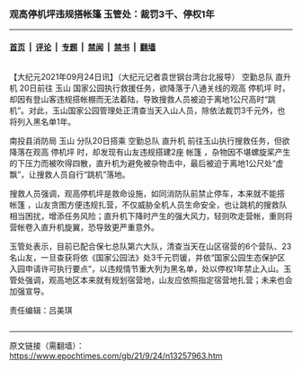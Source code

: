 ### 观高停机坪违规搭帐篷 玉管处：裁罚3千、停权1年

---

#### [首页](../../../..?n13257963) &nbsp;|&nbsp; [评论](../../../../../epoch-comment?n13257963) &nbsp;|&nbsp; [专题](../../../../../epoch-special?n13257963) &nbsp;|&nbsp; [禁闻](../../../../../epoch-news?n13257963) &nbsp;|&nbsp; [禁书](../../../../../books?n13257963) &nbsp;|&nbsp; [翻墙](https://github.com/gfw-breaker/nogfw/blob/master/README.md?n13257963)


<div class="column" id="artbody" itemprop="articleBody">
 <!-- article content begin -->
 <p>
  【大纪元2021年09月24日讯】（大纪元记者袁世钢台湾台北报导）
  <ok href="https://www.epochtimes.com/gb/tag/%E7%A9%BA%E5%8B%A4%E6%80%BB%E9%98%9F.html">
   空勤总队
  </ok>
  <ok href="https://www.epochtimes.com/gb/tag/%E7%9B%B4%E5%8D%87%E6%9C%BA.html">
   直升机
  </ok>
  20日前往
  <ok href="https://www.epochtimes.com/gb/tag/%E7%8E%89%E5%B1%B1.html">
   玉山
  </ok>
  国家公园执行救援任务，欲降落于八通关线的观高
  <ok href="https://www.epochtimes.com/gb/tag/%E5%81%9C%E6%9C%BA%E5%9D%AA.html">
   停机坪
  </ok>
  时，却因有登山客违规搭帐棚而无法着陆，导致搜救人员被迫于离地1公尺高时“跳机”。对此，玉山国家公园管理处正清查当天入山人员，除依法裁罚3千元外，也将列入黑名单1年。
 </p>
 <p>
  南投县消防局
  <ok href="https://www.epochtimes.com/gb/tag/%E7%8E%89%E5%B1%B1.html">
   玉山
  </ok>
  分队20日搭乘
  <ok href="https://www.epochtimes.com/gb/tag/%E7%A9%BA%E5%8B%A4%E6%80%BB%E9%98%9F.html">
   空勤总队
  </ok>
  <ok href="https://www.epochtimes.com/gb/tag/%E7%9B%B4%E5%8D%87%E6%9C%BA.html">
   直升机
  </ok>
  前往玉山执行搜救任务，但欲降落在观高
  <ok href="https://www.epochtimes.com/gb/tag/%E5%81%9C%E6%9C%BA%E5%9D%AA.html">
   停机坪
  </ok>
  时，却发现有山友违规搭建2座
  <ok href="https://www.epochtimes.com/gb/tag/%E5%B8%90%E7%AF%B7.html">
   帐篷
  </ok>
  ，杂物因不堪螺旋桨产生的下压力而被吹得四散，直升机为避免被杂物击中，最后被迫于离地1公尺处“虚飘”，让搜救人员自行“跳机”落地。
 </p>
 <p>
  搜救人员强调，观高停机坪是救命设施，如同消防队前禁止停车，本来就不能搭
  <ok href="https://www.epochtimes.com/gb/tag/%E5%B8%90%E7%AF%B7.html">
   帐篷
  </ok>
  ，山友贪图方便违规扎营，不仅威胁全机人员生命安全，也让跳机的搜救队相当困扰，增添任务风险；直升机下降时产生的强大风力，轻则吹走营帐，重则将营帐卷入直升机旋翼，恐导致更严重意外。
 </p>
 <p>
  玉管处表示，目前已配合保七总队第六大队，清查当天在山区宿营的6个营队、23名山友，一旦查获将依《国家公园法》处3千元罚锾，并依“国家公园生态保护区入园申请许可执行要点”，以违规情节重大列为黑名单，处以停权1年禁止入山。玉管处强调，观高地区本来就有规划宿营地，山友应依照指定宿营地扎营；未来也会加强宣导。
 </p>
 <p>
  责任编辑：吕美琪
 </p>
 <!-- article content end -->
</div>


---

原文链接（需翻墙）：https://www.epochtimes.com/gb/21/9/24/n13257963.htm